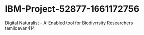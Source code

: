 # IBM-Project-52877-1661172756
Digital Naturalist - AI Enabled tool for Biodiversity Researchers
tamildevan414
